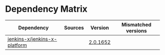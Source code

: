 # Dependency Matrix

Dependency | Sources | Version | Mismatched versions
---------- | ------- | ------- | -------------------
[jenkins-x/jenkins-x-platform](https://github.com/jenkins-x/jenkins-x-platform) |  | [2.0.1652](https://github.com/jenkins-x/jenkins-x-platform/releases/tag/v2.0.1652) | 
